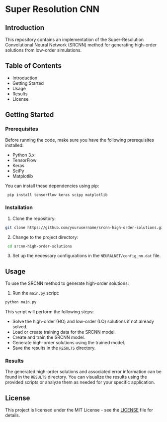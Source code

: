 # Super Resolution CNN

## Introduction

 This repository contains an implementation of the Super-Resolution Convolutional Neural Network (SRCNN) method for generating high-order solutions from low-order simulations.

## Table of Contents

 - Introduction
 - Getting Started
 - Usage
 - Results
 - License

## Getting Started

### Prerequisites

Before running the code, make sure you have the following prerequisites installed:

- Python 3.x
- TensorFlow
- Keras
- SciPy
- Matplotlib

You can install these dependencies using pip:

```bash
 pip install tensorflow keras scipy matplotlib
```

### Installation

1. Clone the repository:

```bash
git clone https://github.com/yourusername/srcnn-high-order-solutions.git
```

2. Change to the project directory:

```bash
 cd srcnn-high-order-solutions
```

3. Set up the necessary configurations in the `NEURALNET/config_nn.dat` file.

## Usage
To use the SRCNN method to generate high-order solutions:

1. Run the `main.py` script:

```bash
python main.py
```

This script will perform the following steps:
- Solve the high-order (HO) and low-order (LO) solutions if not already solved.
- Load or create training data for the SRCNN model.
- Create and train the SRCNN model.
- Generate high-order solutions using the trained model.
- Save the results in the `RESULTS` directory.

### Results

The generated high-order solutions and associated error information can be found in the `RESULTS` directory. You can visualize the results using the provided scripts or analyze them as needed for your specific application.

## License

This project is licensed under the MIT License - see the [LICENSE](LICENSE) file for details.

